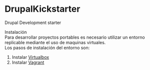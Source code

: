 # DrupalKickstarter
Drupal Development starter

Instalación  
Para desarrollar proyectos portables es necesario utilizar un entorno replicable mediante el uso de maquinas virtuales.  
Los pasos de instalación del entorno son:

1. Instalar <a href="https://www.virtualbox.org/wiki/Downloads" target="_blank">Virtualbox</a>
2. Instalar <a href="https://www.vagrantup.com/downloads.html" target="_blank">Vagrant</a>
